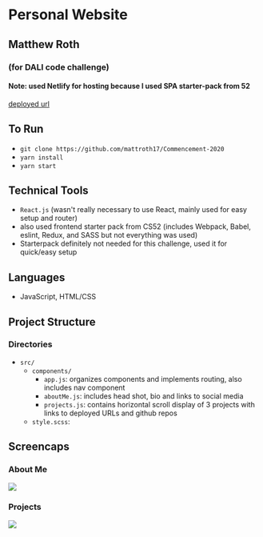 # Personal Website 
## Matthew Roth
### (for DALI code challenge)
#### Note: used Netlify for hosting because I used SPA starter-pack from 52


[deployed url](http://mattroth.me/)

## To Run
* `git clone https://github.com/mattroth17/Commencement-2020`
* `yarn install`
* `yarn start`


## Technical Tools
*  `React.js` (wasn't really necessary to use React, mainly used for easy setup and router)
*  also used frontend starter pack from CS52 (includes Webpack, Babel, eslint, Redux, and SASS but not everything was used)
  * Starterpack definitely not needed for this challenge, used it for quick/easy setup
## Languages
* JavaScript, HTML/CSS

## Project Structure

### Directories
* `src/`
    * `components/`
        * `app.js`: organizes components and implements routing, also includes nav component
        * `aboutMe.js`: includes head shot, bio and links to social media
        * `projects.js`: contains horizontal scroll display of 3 projects with links to deployed URLs and github repos
    * `style.scss`: 
    
## Screencaps

### About Me
![](https://user-images.githubusercontent.com/59703535/97119874-9f419b00-16e9-11eb-8ceb-00e2b5474d63.png)

### Projects
![](https://user-images.githubusercontent.com/59703535/97119876-a10b5e80-16e9-11eb-8305-dae94a21e8e6.png)



